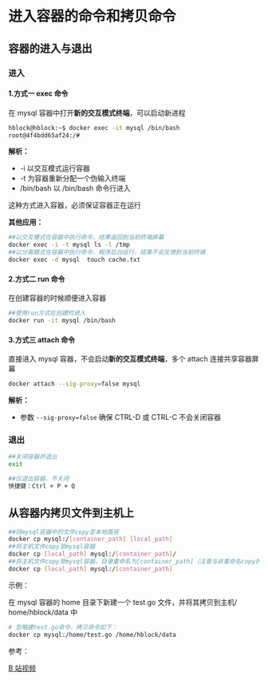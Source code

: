 # 进入容器的命令和拷贝命令

## 容器的进入与退出

### 进入

#### 1.方式一 exec 命令

在 mysql 容器中打开**新的交互模式终端**，可以启动新进程

```sh
hblock@hblock:~$ docker exec -it mysql /bin/bash
root@4f4bdd65af24:/#
```

**解析：**

- -i 以交互模式运行容器
- -t 为容器重新分配一个伪输入终端
- /bin/bash 以 /bin/bash 命令行进入

这种方式进入容器，必须保证容器正在运行

**其他应用：**

```sh
##以交互模式在容器中执行命令，结果返回到当前终端屏幕
docker exec -i -t mysql ls -l /tmp
##以分离模式在容器中执行命令，程序后台运行，结果不会反馈到当前终端
docker exec -d mysql  touch cache.txt
```

#### 2.方式二 run 命令

在创建容器的时候顺便进入容器

```sh
##使用run方式在创建时进入
docker run -it mysql /bin/bash
```

#### 3.方式三 attach 命令

直接进入 mysql 容器，不会启动**新的交互模式终端**，多个 attach 连接共享容器屏幕

```sh
docker attach --sig-proxy=false mysql
```

**解析：**

- 参数 `--sig-proxy=false` 确保 CTRL-D 或 CTRL-C 不会关闭容器

### 退出

```sh
##关闭容器并退出
exit

##仅退出容器，不关闭
快捷键：Ctrl + P + Q
```

## 从容器内拷贝文件到主机上

```sh
##将mysql容器中的文件copy至本地路径
docker cp mysql:/[container_path] [local_path]
##将主机文件copy至mysql容器
docker cp [local_path] mysql:/[container_path]/
##将主机文件copy至mysql容器，目录重命名为[container_path]（注意与非重命名copy的区别，看命令最后是否有 /）
docker cp [local_path] mysql:/[container_path]
```

示例：

在 mysql 容器的 home 目录下新建一个 test.go 文件，并将其拷贝到主机/ home/hblock/data 中

```sh
# 忽略建test.go命令，拷贝命令如下：
docker cp mysql:/home/test.go /home/hblock/data
```


参考：

[B 站视频](https://www.bilibili.com/video/BV1og4y1q7M4?p=8)
